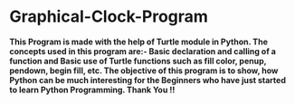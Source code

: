 # Graphical-Clock-Program
**This Program is made with the help of Turtle module in Python. The concepts used in this program are:- Basic declaration and calling of a function and Basic use of Turtle functions such as fill color, penup, pendown, begin fill, etc.
The objective of this program is to show, how Python can be much interesting for the Beginners who have just started to learn Python Programming.
Thank You !!**
